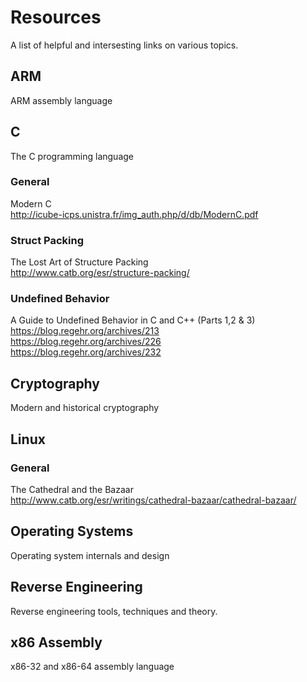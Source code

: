 # Resources
A list of helpful and intersesting links on various topics. 

## ARM
ARM assembly language

## C
The C programming language
### General
Modern C <br>
http://icube-icps.unistra.fr/img_auth.php/d/db/ModernC.pdf
### Struct Packing
The Lost Art of Structure Packing <br>
http://www.catb.org/esr/structure-packing/

### Undefined Behavior
A Guide to Undefined Behavior in C and C++ (Parts 1,2 & 3)<br>
https://blog.regehr.org/archives/213 <br>
https://blog.regehr.org/archives/226 <br>
https://blog.regehr.org/archives/232 

## Cryptography
Modern and historical cryptography

## Linux
### General
The Cathedral and the Bazaar <br>
http://www.catb.org/esr/writings/cathedral-bazaar/cathedral-bazaar/

## Operating Systems
Operating system internals and design

## Reverse Engineering
Reverse engineering tools, techniques and theory.

## x86 Assembly
x86-32 and x86-64 assembly language
